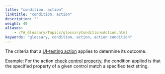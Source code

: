 ```yaml
--- 
title: "condition, action"
linktitle: "condition, action"
description: ""
weight: 40
aliases: 
    - /TA_Glossary/Topics/glossaryConditionsAction.html
keywords: "glossary, condition, action, action condition"
---
```


The criteria that a [UI-testing action](/user-guide/support/glossary-of-terms/ui-testing-action) applies to determine its outcome.

Example: For the action [check control property](/automation-guide/action-based-testing-language/built-in-actions/user-interface-actions/control-element/check-control-property), the condition applied is that the specified property of a given control match a specified text string.
